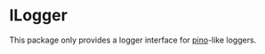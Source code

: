 # ILogger

This package only provides a logger interface for [pino](https://www.npmjs.com/package/pino)-like loggers.
